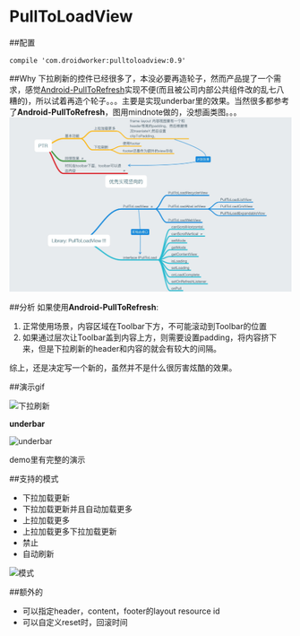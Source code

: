 # PullToLoadView
##配置
```
compile 'com.droidworker:pulltoloadview:0.9'
```

##Why
下拉刷新的控件已经很多了，本没必要再造轮子，然而产品提了一个需求，感觉[Android-PullToRefresh](https://github.com/chrisbanes/Android-PullToRefresh)实现不便(而且被公司内部公共组件改的乱七八糟的)，所以试着再造个轮子。。。主要是实现underbar里的效果。当然很多都参考了**Android-PullToRefresh**，图用mindnote做的，没想画类图。。。
![尝试用mindnote,待更新](https://github.com/DroidWorkerLYF/PullToLoadView/blob/master/PullToLoadView.mindnode/QuickLook/Preview.jpg?raw=true)

##分析
如果使用**Android-PullToRefresh**:  

1. 正常使用场景，内容区域在Toolbar下方，不可能滚动到Toolbar的位置
2. 如果通过层次让Toolbar盖到内容上方，则需要设置padding，将内容挤下来，但是下拉刷新的header和内容的就会有较大的间隔。 
 
综上，还是决定写一个新的，虽然并不是什么很厉害炫酷的效果。

##演示gif

![下拉刷新](https://github.com/DroidWorkerLYF/PullToLoadView/blob/master/art/loadnew.gif?raw=true)

**underbar**  

![underbar](https://github.com/DroidWorkerLYF/PullToLoadView/blob/master/art/underbar.gif?raw=true)

demo里有完整的演示

##支持的模式  
* 下拉加载更新
* 下拉加载更新并且自动加载更多
* 上拉加载更多
* 上拉加载更多下拉加载更新
* 禁止
* 自动刷新

![模式](https://github.com/DroidWorkerLYF/PullToLoadView/blob/master/art/loadmode.png?raw=true)

##额外的
* 可以指定header，content，footer的layout resource id
* 可以自定义reset时，回滚时间

